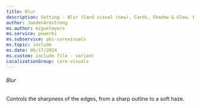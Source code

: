 ```yaml
---
title: Blur
description: Setting - Blur (Card visual (new), Cards, Shadow & Glow, Blur)
author: JaedenArmstrong
ms.author: miguelmyers
ms.service: powerbi
ms.subservice: pbi-corevisuals
ms.topic: include
ms.date: 06/17/2024
ms.custom: include file - variant
LocalizationGroup: core-visuals
---
```

###### Blur

Controls the sharpness of the edges, from a sharp outline to a soft haze.
